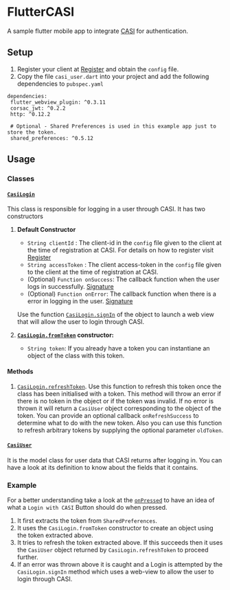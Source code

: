 # FlutterCASI

A sample flutter mobile app to integrate [CASI](https://auth.devclub.in/) for authentication.

## Setup

1. Register your client at [Register](https://auth.devclub.in/client/register) and obtain the `config` file.
2. Copy the file `casi_user.dart` into your project and add the following dependencies to `pubspec.yaml`
 ```
dependencies:
  flutter_webview_plugin: ^0.3.11
  corsac_jwt: ^0.2.2
  http: ^0.12.2
  
  # Optional - Shared Preferences is used in this example app just to store the token.
  shared_preferences: ^0.5.12
```

## Usage

### Classes

#### [`CasiLogin`](https://github.com/Harsh14901/FlutterCASI/blob/7d12d82bdf7b865a7649c46b7915317644224355/casi/lib/casi_user.dart#L33) 
This class is responsible for logging in a user through CASI. It has two constructors
1. **Default Constructor**
     - `String clientId` : The client-id in the `config` file given to the client at the time of registration at CASI. For details on how to register visit [Register](https://auth.devclub.in/client/register)
     - `String accessToken` : The client access-token in the `config` file given to the client at the time of registration at CASI.
     - (Optional) `Function onSuccess`: The callback function when the user logs in successfully. [Signature](https://github.com/Harsh14901/FlutterCASI/blob/7d12d82bdf7b865a7649c46b7915317644224355/casi/lib/casi_user.dart#L45)
     - (Optional) `Function onError`: The callback function when there is a error in logging in the user. [Signature](https://github.com/Harsh14901/FlutterCASI/blob/8960f4ac63783e854b55e4148855f04322081723/casi/lib/casi_user.dart#L47)
    
    Use the function [`CasiLogin.signIn`](https://github.com/Harsh14901/FlutterCASI/blob/7d12d82bdf7b865a7649c46b7915317644224355/casi/lib/casi_user.dart#L65) of the object to launch a web view that will allow the user to login through CASI.
2. **[`CasiLogin.fromToken`](https://github.com/Harsh14901/FlutterCASI/blob/8960f4ac63783e854b55e4148855f04322081723/casi/lib/casi_user.dart#L66) constructor:**
   - `String token`: If you already have a token you can instantiane an object of the class with this token.

#### Methods
1. [`CasiLogin.refreshToken`](https://github.com/Harsh14901/FlutterCASI/blob/8960f4ac63783e854b55e4148855f04322081723/casi/lib/casi_user.dart#L115). Use this function to refresh this token once the class has been initialised with a token. This method will throw an error if there is no token in the object or if the token was invalid. If no error is thrown it will return a `CasiUser` object corresponding to the object of the token. You can provide an optional callback `onRefreshSuccess` to determine what to do with the new token. Also you can use this function to refresh arbitrary tokens by supplying the optional parameter `oldToken`.


#### [`CasiUser`](https://github.com/Harsh14901/FlutterCASI/blob/7d12d82bdf7b865a7649c46b7915317644224355/casi/lib/casi_user.dart#L6) 
It is the model class for user data that CASI returns after logging in. You can have a look at its definition to know about the fields that it contains.

### Example
For a better understanding take a look at the [`onPressed`](https://github.com/Harsh14901/FlutterCASI/blob/8960f4ac63783e854b55e4148855f04322081723/casi/lib/login.dart#L102) to have an idea of what a `Login with CASI` Button should do when pressed.
1. It first extracts the token from `SharedPreferences`. 
2. It uses the `CasiLogin.fromToken` constructor to create an object using the token extracted above.
3. It tries to refresh the token extracted above. If this succeeds then it uses the `CasiUser` object returned by `CasiLogin.refreshToken` to proceed further.
4. If an error was thrown above it is caught and a Login is attempted by the `CasiLogin.signIn` method which uses a web-view to allow the user to login through CASI.
